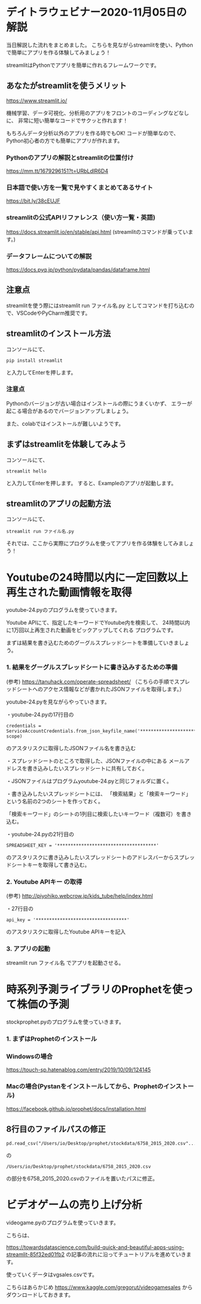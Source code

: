 # デイトラウェビナー2020-11月05日の解説

当日解説した流れをまとめました。
こちらを見ながらstreamlitを使い、Pythonで簡単にアプリを作る体験してみましょう！

streamlitはPythonでアプリを簡単に作れるフレームワークです。

## あなたがstreamlitを使うメリット
https://www.streamlit.io/

機械学習、データ可視化、分析用のアプリをフロントのコーディングなどなしに、
非常に短い簡単なコードでサクッと作れます！

もちろんデータ分析以外のアプリを作る時でもOK!
コードが簡単なので、Python初心者の方でも簡単にアプリが作れます。

### Pythonのアプリの解説とstreamlitの位置付け
https://mm.tt/1679296151?t=URbLdlR6D4

### 日本語で使い方を一覧で見やすくまとめてあるサイト
https://bit.ly/38cEUJF

### streamlitの公式APIリファレンス（使い方一覧・英語)
https://docs.streamlit.io/en/stable/api.html
(streamlitのコマンドが乗っています。)

### データフレームについての解説
https://docs.pyq.jp/python/pydata/pandas/dataframe.html

## 注意点
streamlitを使う際にはstreamlit run ファイル名.py
としてコマンドを打ち込むので、VSCodeやPyCharm推奨です。

## streamlitのインストール方法
コンソールにて、

```
pip install streamlit
```

と入力してEnterを押します。

### 注意点
Pythonのバージョンが古い場合はインストールの際にうまくいかず、
エラーが起こる場合があるのでバージョンアップしましょう。

また、colabではインストールが難しいようです。

## まずはstreamlitを体験してみよう
コンソールにて、

```
streamlit hello
```

と入力してEnterを押します。
すると、Exampleのアプリが起動します。

## streamlitのアプリの起動方法
コンソールにて、

```
streamlit run ファイル名.py
```

それでは、ここから実際にプログラムを使ってアプリを作る体験をしてみましょう！

# Youtubeの24時間以内に一定回数以上再生された動画情報を取得

youtube-24.pyのプログラムを使っていきます。

Youtube APIにて、指定したキーワードでYoutube内を検索して、
24時間以内に1万回以上再生された動画をピックアップしてくれる
プログラムです。

まずは結果を書き込むためのグーグルスプレッドシートを準備していきましょう。

### 1. 結果をグーグルスプレッドシートに書き込みするための準備

(参考) https://tanuhack.com/operate-spreadsheet/
（こちらの手順でスプレッドシートへのアクセス情報などが書かれたJSONファイルを取得します。）

youtube-24.pyを見ながらやっていきます。

・youtube-24.pyの17行目の

```
credentials = ServiceAccountCredentials.from_json_keyfile_name('*******************************', scope)
```

のアスタリスクに取得したJSONファイル名を書き込む


・スプレッドシートのところで取得した、JSONファイルの中にある
メールアドレスを書き込みしたいスプレッドシートに共有しておく。

・JSONファイルはプログラムyoutube-24.pyと同じフォルダに置く。

・書き込みしたいスプレッドシートには、
「検索結果」と「検索キーワード」という名前の2つのシートを作っておく。

「検索キーワード」のシートの1列目に検索したいキーワード（複数可）を書き込む。

・youtube-24.pyの21行目の

```
SPREADSHEET_KEY = '*************************************'
```

のアスタリスクに書き込みしたいスプレッドシートのアドレスバーからスプレッドシートキーを取得して書き込む。


### 2. Youtube APIキー の取得
(参考) http://piyohiko.webcrow.jp/kids_tube/help/index.html

・27行目の

```
api_key = '**********************************'
```

のアスタリスクに取得したYoutube APIキーを記入


### 3. アプリの起動
streamlit run ファイル名
でアプリを起動させる。


# 時系列予測ライブラリのProphetを使って株価の予測

stockprophet.pyのプログラムを使っていきます。

### 1. まずはProphetのインストール

### Windowsの場合
https://touch-sp.hatenablog.com/entry/2019/10/09/124145

### Macの場合(Pystanをインストールしてから、Prophetのインストール)
https://facebook.github.io/prophet/docs/installation.html

## 8行目のファイルパスの修正

```
pd.read_csv("/Users/io/Desktop/prophet/stockdata/6758_2015_2020.csv"...
```
の

```
/Users/io/Desktop/prophet/stockdata/6758_2015_2020.csv
```

の部分を6758_2015_2020.csvのファイルを置いたパスに修正。

# ビデオゲームの売り上げ分析

videogame.pyのプログラムを使っていきます。

こちらは、

https://towardsdatascience.com/build-quick-and-beautiful-apps-using-streamlit-85f32ed01fb2
の記事の流れに沿ってチュートリアルを進めていきます。

使っていくデータはvgsales.csvです。

こちらはあらかじめ
https://www.kaggle.com/gregorut/videogamesales
からダウンロードしておきます。


